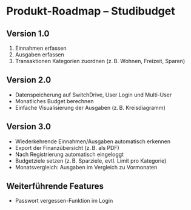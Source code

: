 # Produkt-Roadmap – Studibudget


## Version 1.0
1. Einnahmen erfassen  
2. Ausgaben erfassen  
3. Transaktionen Kategorien zuordnen (z. B. Wohnen, Freizeit, Sparen)  
 

## Version 2.0
- Datenspeicherung auf SwitchDrive, User Login und Multi-User
- Monatliches Budget berechnen  
- Einfache Visualisierung der Ausgaben (z. B. Kreisdiagramm)

  
## Version 3.0
- Wiederkehrende Einnahmen/Ausgaben automatisch erkennen  
- Export der Finanzübersicht (z. B. als PDF)
- Nach Registrierung automatisch eingeloggt
- Budgetziele setzen (z. B. Sparziele, evtl. Limit pro Kategorie)
- Monatsvergleich: Ausgaben im Vergleich zu Vormonaten

## Weiterführende Features
- Passwort vergessen-Funktion im Login  

